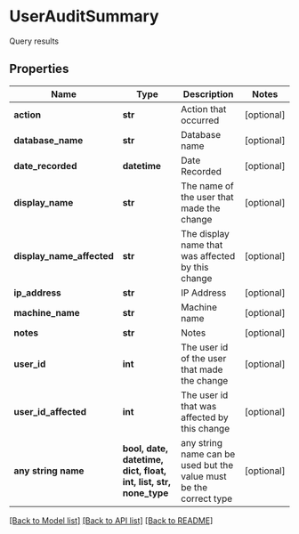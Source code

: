 # UserAuditSummary

Query results

## Properties
Name | Type | Description | Notes
------------ | ------------- | ------------- | -------------
**action** | **str** | Action that occurred | [optional] 
**database_name** | **str** | Database name | [optional] 
**date_recorded** | **datetime** | Date Recorded | [optional] 
**display_name** | **str** | The name of the user that made the change | [optional] 
**display_name_affected** | **str** | The display name that was affected by this change | [optional] 
**ip_address** | **str** | IP Address | [optional] 
**machine_name** | **str** | Machine name | [optional] 
**notes** | **str** | Notes | [optional] 
**user_id** | **int** | The user id of the user that made the change | [optional] 
**user_id_affected** | **int** | The user id that was affected by this change | [optional] 
**any string name** | **bool, date, datetime, dict, float, int, list, str, none_type** | any string name can be used but the value must be the correct type | [optional]

[[Back to Model list]](../README.md#documentation-for-models) [[Back to API list]](../README.md#documentation-for-api-endpoints) [[Back to README]](../README.md)


